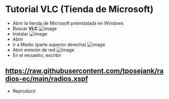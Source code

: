 # Tutorial VLC (Tienda de Microsoft)

* Abrir la tienda de Microsoft preinstalada en Windows
* Buscar **VLC**
![image](https://user-images.githubusercontent.com/81495861/171074906-3a38cd4a-64c2-46da-9d60-939d0494ee47.png)
* Instalar
![image](https://user-images.githubusercontent.com/81495861/171074930-cfc5a2ac-a568-4b05-a3ff-19ffc042091e.png)
* Abrir
* Ir a Medio (parte superior derecha)
![image](https://user-images.githubusercontent.com/81495861/171074984-590366e3-d1d9-4865-a0a8-25bef550af6c.png)
* Abrir emisión de red
![image](https://user-images.githubusercontent.com/81495861/171075071-f7c61023-a4b5-4767-98f3-84dbc22e5c89.png)
* En el recuadro, escribir
## https://raw.githubusercontent.com/tposejank/radios-ec/main/radios.xspf
* Reproducir
